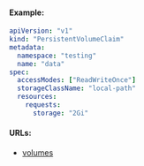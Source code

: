 #### Example:
```yaml
apiVersion: "v1"
kind: "PersistentVolumeClaim"
metadata:
  namespace: "testing"
  name: "data"
spec:
  accessModes: ["ReadWriteOnce"]
  storageClassName: "local-path"
  resources:
    requests:
      storage: "2Gi"
```

#### URLs:
- [volumes](https://kubernetes.io/docs/concepts/storage/volumes/)
